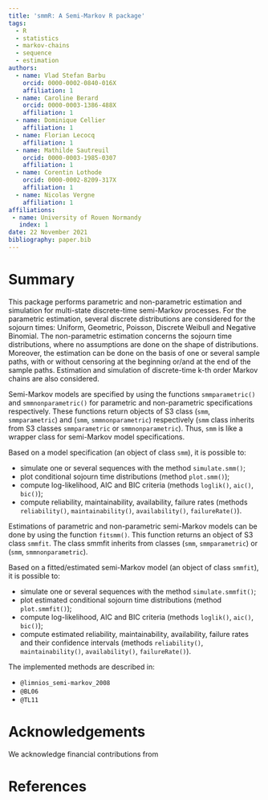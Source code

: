 ```yaml
---
title: 'smmR: A Semi-Markov R package'
tags:
  - R
  - statistics
  - markov-chains
  - sequence
  - estimation
authors:
  - name: Vlad Stefan Barbu
    orcid: 0000-0002-0840-016X
    affiliation: 1
  - name: Caroline Berard
    orcid: 0000-0003-1386-488X
    affiliation: 1
  - name: Dominique Cellier
    affiliation: 1
  - name: Florian Lecocq
    affiliation: 1
  - name: Mathilde Sautreuil
    orcid: 0000-0003-1985-0307
    affiliation: 1
  - name: Corentin Lothode
    orcid: 0000-0002-8209-317X
    affiliation: 1
  - name: Nicolas Vergne
    affiliation: 1
affiliations:
 - name: University of Rouen Normandy
   index: 1
date: 22 November 2021
bibliography: paper.bib
---
```


# Summary

This package performs parametric and non-parametric estimation and simulation for multi-state discrete-time semi-Markov processes. For the parametric estimation, several discrete distributions are considered for the sojourn times: Uniform, Geometric, Poisson, Discrete Weibull and Negative Binomial. The non-parametric estimation concerns the sojourn time distributions, where no assumptions are done on the shape of distributions. Moreover, the estimation can be done on the basis of one or several sample paths, with or without censoring at the beginning or/and at the end of the sample paths. Estimation and simulation of discrete-time k-th order Markov chains are also considered.

Semi-Markov models are specified by using the functions `smmparametric()` and `smmnonparametric()` for parametric and non-parametric specifications respectively. These functions return objects of S3 class (`smm`, `smmparametric`) and (`smm`, `smmnonparametric`) respectively (`smm` class inherits from S3 classes `smmparametric` or `smmnonparametric`). Thus, `smm` is like a wrapper class for semi-Markov model specifications.

Based on a model specification (an object of class `smm`), it is possible to:

* simulate one or several sequences with the method `simulate.smm()`;
* plot conditional sojourn time distributions (method `plot.smm()`);
* compute log-likelihood, AIC and BIC criteria (methods `loglik()`, `aic()`, `bic()`);
* compute reliability, maintainability, availability, failure rates (methods `reliability()`, `maintainability()`, `availability()`, `failureRate()`).

Estimations of parametric and non-parametric semi-Markov models can be done by using the function `fitsmm()`. This function returns an object of S3 class `smmfit`. The class smmfit inherits from classes (`smm`, `smmparametric`) or (`smm`, `smmnonparametric`).

Based on a fitted/estimated semi-Markov model (an object of class `smmfit`), it is possible to:

* simulate one or several sequences with the method `simulate.smmfit()`;
* plot estimated conditional sojourn time distributions (method `plot.smmfit()`);
* compute log-likelihood, AIC and BIC criteria (methods `loglik()`, `aic()`, `bic()`);
* compute estimated reliability, maintainability, availability, failure rates and their confidence intervals (methods `reliability()`, `maintainability()`, `availability()`, `failureRate()`).

The implemented methods are described in:
* `@limnios_semi-markov_2008`
* `@BL06`
* `@TL11`

# Acknowledgements

We acknowledge financial contributions from

# References
